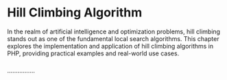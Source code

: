 # Hill Climbing Algorithm

In the realm of artificial intelligence and optimization problems, hill climbing stands out as one of the fundamental local search algorithms. This chapter explores the implementation and application of hill climbing algorithms in PHP, providing practical examples and real-world use cases.

###



................





